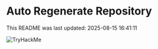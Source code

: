 # Auto Regenerate Repository

This README was last updated: 2025-08-15 16:41:11

 ![TryHackMe](https://tryhackme.com/badge/533634)